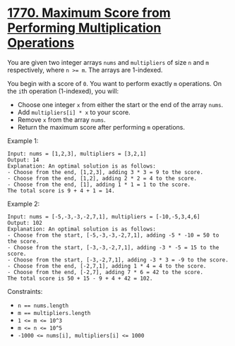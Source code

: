 [1770. Maximum Score from Performing Multiplication Operations](https://leetcode.com/problems/maximum-score-from-performing-multiplication-operations/)
===============================================================

You are given two integer arrays `nums` and `multipliers` of size
`n` and `m` respectively, where `n >= m`. The arrays are 1-indexed.

You begin with a score of `0`. You want to perform exactly `m` operations.
On the `i`th operation (1-indexed), you will:

 - Choose one integer `x` from either the start or the end of the array `nums`.
 - Add `multipliers[i] * x` to your score.
 - Remove `x` from the array `nums`.
 - Return the maximum score after performing `m` operations.

Example 1:
```
Input: nums = [1,2,3], multipliers = [3,2,1]
Output: 14
Explanation: An optimal solution is as follows:
- Choose from the end, [1,2,3], adding 3 * 3 = 9 to the score.
- Choose from the end, [1,2], adding 2 * 2 = 4 to the score.
- Choose from the end, [1], adding 1 * 1 = 1 to the score.
The total score is 9 + 4 + 1 = 14.
```

Example 2:
```
Input: nums = [-5,-3,-3,-2,7,1], multipliers = [-10,-5,3,4,6]
Output: 102
Explanation: An optimal solution is as follows:
- Choose from the start, [-5,-3,-3,-2,7,1], adding -5 * -10 = 50 to the score.
- Choose from the start, [-3,-3,-2,7,1], adding -3 * -5 = 15 to the score.
- Choose from the start, [-3,-2,7,1], adding -3 * 3 = -9 to the score.
- Choose from the end, [-2,7,1], adding 1 * 4 = 4 to the score.
- Choose from the end, [-2,7], adding 7 * 6 = 42 to the score. 
The total score is 50 + 15 - 9 + 4 + 42 = 102.
```

Constraints:
 - `n == nums.length`
 - `m == multipliers.length`
 - `1 <= m <= 10^3`
 - `m <= n <= 10^5`
 - `-1000 <= nums[i], multipliers[i] <= 1000`
